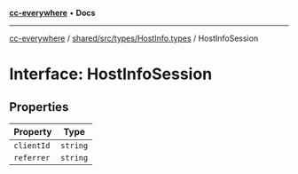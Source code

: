 [**cc-everywhere**](../../../../../index.md) • **Docs**

***

[cc-everywhere](../../../../../index.md) / [shared/src/types/HostInfo.types](../index.md) / HostInfoSession

# Interface: HostInfoSession

## Properties

| Property | Type |
| ------ | ------ |
| `clientId` | `string` |
| `referrer` | `string` |
